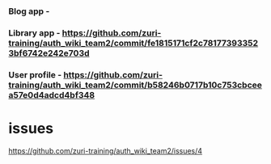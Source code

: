 ### Blog app  - 
### Library app - https://github.com/zuri-training/auth_wiki_team2/commit/fe1815171cf2c781773933523bf6742e242e703d
### User profile - https://github.com/zuri-training/auth_wiki_team2/commit/b58246b0717b10c753cbceea57e0d4adcd4bf348

# issues
https://github.com/zuri-training/auth_wiki_team2/issues/4
